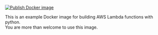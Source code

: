 [![Publish Docker image](https://github.com/bclipp/example_docker_lambda/actions/workflows/docker-publish.yml/badge.svg)](https://github.com/bclipp/example_docker_lambda/actions/workflows/docker-publish.yml)
  
This is an example Docker image for building AWS Lambda functions with python.    
You are more than welcome to use this image.
